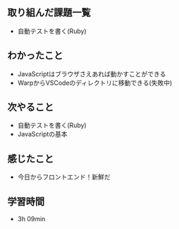 ## 取り組んだ課題一覧
- 自動テストを書く(Ruby)
## わかったこと
- JavaScriptはブラウザさえあれば動かすことができる
- WarpからVSCodeのディレクトリに移動できる(失敗中)
## 次やること
- 自動テストを書く(Ruby)
- JavaScriptの基本
## 感じたこと
- 今日からフロントエンド！新鮮だ
## 学習時間
- 3h 09min
